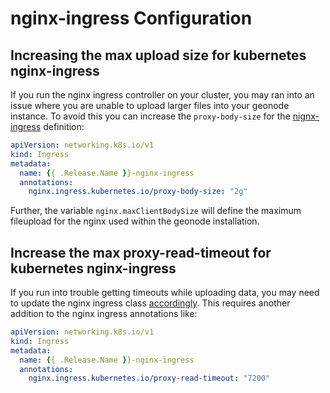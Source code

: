 # nginx-ingress Configuration

## Increasing the max upload size for kubernetes nginx-ingress

If you run the nginx ingress controller on your cluster, you may ran into an issue where you are unable to upload larger files into your geonode instance.
To avoid this you can increase the `proxy-body-size` for the [nignx-ingress](../charts/geonode/templates/nginx/nginx-ingress.yaml) definition:

```yaml
apiVersion: networking.k8s.io/v1
kind: Ingress
metadata:
  name: {{ .Release.Name }}-nginx-ingress
  annotations:
    nginx.ingress.kubernetes.io/proxy-body-size: "2g"
```

Further, the variable `nginx.maxClientBodySize` will define the maximum fileupload for the nginx used within the geonode installation.

## Increase the max proxy-read-timeout for kubernetes nginx-ingress

If you run into trouble getting timeouts while uploading data, you may need to update the nginx ingress class [accordingly](https://github.com/kubernetes/ingress-nginx/issues/3976). 
This requires another addition to the nginx ingress annotations like:

```yaml
apiVersion: networking.k8s.io/v1
kind: Ingress
metadata:
  name: {{ .Release.Name }}-nginx-ingress
  annotations:
    nginx.ingress.kubernetes.io/proxy-read-timeout: "7200"
```

